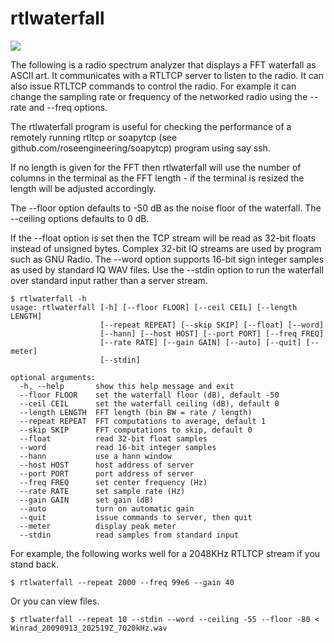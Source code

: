 # rtlwaterfall

![](waterfall.gif)

The following is a radio spectrum analyzer that displays a FFT waterfall as ASCII art.
It communicates with a RTLTCP server to listen to the radio.  It
can also issue RTLTCP commands to control the radio.  For example 
it can change the sampling rate or frequency of the networked radio
using the --rate and --freq options.

The rtlwaterfall program is useful for checking the performance of 
a remotely running rtltcp or soapytcp (see 
github.com/roseengineering/soapytcp) program using say ssh.

If no length is given for the FFT then rtlwaterfall will use the number of
columns in the terminal as the FFT length - if the terminal is
resized the length will be adjusted accordingly.

The --floor option defaults to -50 dB as the noise floor of
the waterfall.  The --ceiling options defaults to 0 dB.

If the --float option is set then the TCP stream will be read as
32-bit floats instead of unsigned bytes.  Complex 32-bit IQ 
streams are used by program such as GNU Radio.  The --word option
supports 16-bit sign integer samples as used by standard IQ WAV files.
Use the --stdin option to run the waterfall over standard input rather
than a server stream.

```
$ rtlwaterfall -h
usage: rtlwaterfall [-h] [--floor FLOOR] [--ceil CEIL] [--length LENGTH]
                    [--repeat REPEAT] [--skip SKIP] [--float] [--word]
                    [--hann] [--host HOST] [--port PORT] [--freq FREQ]
                    [--rate RATE] [--gain GAIN] [--auto] [--quit] [--meter]
                    [--stdin]

optional arguments:
  -h, --help       show this help message and exit
  --floor FLOOR    set the waterfall floor (dB), default -50
  --ceil CEIL      set the waterfall ceiling (dB), default 0
  --length LENGTH  FFT length (bin BW = rate / length)
  --repeat REPEAT  FFT computations to average, default 1
  --skip SKIP      FFT computations to skip, default 0
  --float          read 32-bit float samples
  --word           read 16-bit integer samples
  --hann           use a hann window
  --host HOST      host address of server
  --port PORT      port address of server
  --freq FREQ      set center frequency (Hz)
  --rate RATE      set sample rate (Hz)
  --gain GAIN      set gain (dB)
  --auto           turn on automatic gain
  --quit           issue commands to server, then quit
  --meter          display peak meter
  --stdin          read samples from standard input
```

For example, the following works well for a 2048KHz RTLTCP stream if you stand back.

```
$ rtlwaterfall --repeat 2000 --freq 99e6 --gain 40
```

Or you can view files.

```
$ rtlwaterfall --repeat 10 --stdin --word --ceiling -55 --floor -80 < Winrad_20090913_202519Z_7020kHz.wav
```

